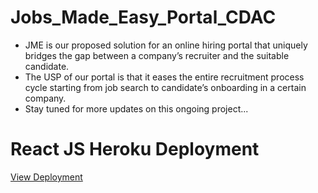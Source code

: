 # Jobs_Made_Easy_Portal_CDAC
<ul>
<li>JME is our proposed solution for an online hiring portal that uniquely bridges the gap between a company’s recruiter and the suitable candidate.</li>
<li>The USP of our portal is that it eases the entire recruitment process cycle starting from job search to candidate’s onboarding in a certain company.</li>
<li>Stay tuned for more updates on this ongoing project... </li>
</ul>

<h1>React JS Heroku Deployment</h1>
<a href="https://jobs-made-easy.herokuapp.com/">View Deployment</a>